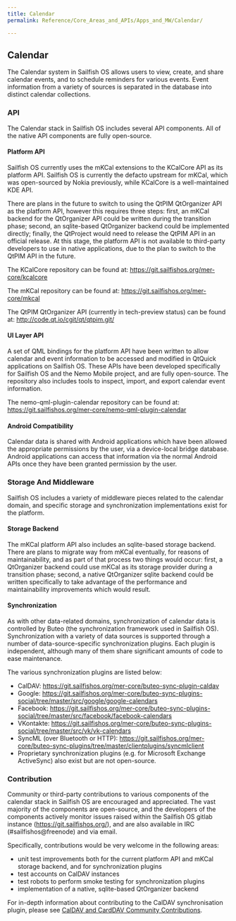 ```yaml
---
title: Calendar
permalink: Reference/Core_Areas_and_APIs/Apps_and_MW/Calendar/

---
```


## Calendar

The Calendar system in Sailfish OS allows users to view, create, and
share calendar events, and to schedule reminders for various events.
Event information from a variety of sources is separated in the database
into distinct calendar collections.

### API

The Calendar stack in Sailfish OS includes several API components. All
of the native API components are fully open-source.

#### Platform API

Sailfish OS currently uses the mKCal extensions to the KCalCore API as
its platform API. Sailfish OS is currently the defacto upstream for
mKCal, which was open-sourced by Nokia previously, while KCalCore is a
well-maintained KDE API.

There are plans in the future to switch to using the QtPIM QtOrganizer
API as the platform API, however this requires three steps: first, an
mKCal backend for the QtOrganizer API could be written during the
transition phase; second, an sqlite-based QtOrganizer backend could be
implemented directly; finally, the QtProject would need to release the
QtPIM API in an official release. At this stage, the platform API is not
available to third-party developers to use in native applications, due
to the plan to switch to the QtPIM API in the future.

The KCalCore repository can be found at:
<https://git.sailfishos.org/mer-core/kcalcore>

The mKCal repository can be found at:
<https://git.sailfishos.org/mer-core/mkcal>

The QtPIM QtOrganizer API (currently in tech-preview status) can be
found at: <http://code.qt.io/cgit/qt/qtpim.git/>

#### UI Layer API

A set of QML bindings for the platform API have been written to allow
calendar and event information to be accessed and modified in QtQuick
applications on Sailfish OS. These APIs have been developed specifically
for Sailfish OS and the Nemo Mobile project, and are fully open-source.
The repository also includes tools to inspect, import, and export
calendar event information.

The nemo-qml-plugin-calendar repository can be found at:
<https://git.sailfishos.org/mer-core/nemo-qml-plugin-calendar>

#### Android Compatibility

Calendar data is shared with Android applications which have been
allowed the appropriate permissions by the user, via a device-local
bridge database. Android applications can access that information via
the normal Android APIs once they have been granted permission by the
user.

### Storage And Middleware

Sailfish OS includes a variety of middleware pieces related to the
calendar domain, and specific storage and synchronization
implementations exist for the platform.

#### Storage Backend

The mKCal platform API also includes an sqlite-based storage backend.
There are plans to migrate way from mKCal eventually, for reasons of
maintainability, and as part of that process two things would occur:
first, a QtOrganizer backend could use mKCal as its storage provider
during a transition phase; second, a native QtOrganizer sqlite backend
could be written specifically to take advantage of the performance and
maintainability improvements which would result.

#### Synchronization

As with other data-related domains, synchronization of calendar data is
controlled by Buteo (the synchronization framework used in Sailfish OS).
Synchronization with a variety of data sources is supported through a
number of data-source-specific synchronization plugins. Each plugin is
independent, although many of them share significant amounts of code to
ease maintenance.

The various synchronization plugins are listed below:

  - CalDAV:
    <https://git.sailfishos.org/mer-core/buteo-sync-plugin-caldav>
  - Google:
    <https://git.sailfishos.org/mer-core/buteo-sync-plugins-social/tree/master/src/google/google-calendars>
  - Facebook:
    <https://git.sailfishos.org/mer-core/buteo-sync-plugins-social/tree/master/src/facebook/facebook-calendars>
  - VKontakte:
    <https://git.sailfishos.org/mer-core/buteo-sync-plugins-social/tree/master/src/vk/vk-calendars>
  - SyncML (over Bluetooth or HTTP):
    <https://git.sailfishos.org/mer-core/buteo-sync-plugins/tree/master/clientplugins/syncmlclient>
  - Proprietary synchronization plugins (e.g. for Microsoft Exchange
    ActiveSync) also exist but are not open-source.

### Contribution

Community or third-party contributions to various components of the
calendar stack in Sailfish OS are encouraged and appreciated. The vast
majority of the components are open-source, and the developers of the
components actively monitor issues raised within the Sailfish OS gitlab
instance (https://git.sailfishos.org/), and are also available in IRC
(\#sailfishos@freenode) and via email.

Specifically, contributions would be very welcome in the following
areas:

  - unit test improvements both for the current platform API and mKCal
    storage backend, and for synchronization plugins
  - test accounts on CalDAV instances
  - test robots to perform smoke testing for synchronization plugins
  - implementation of a native, sqlite-based QtOrganizer backend

For in-depth information about contributing to the CalDAV
synchronisation plugin, please see [CalDAV and CardDAV Community
Contributions](/Develop/Collaborative_Development/CalDAV_and_CardDAV_Community_Contributions).
